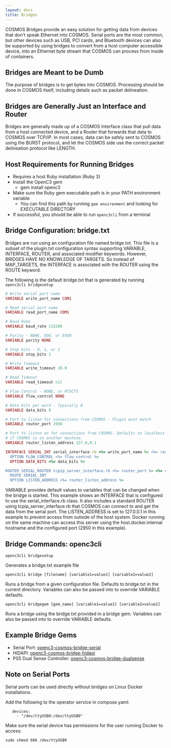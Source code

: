 ```yaml
---
layout: docs
title: Bridges
---
```


COSMOS Bridges provide an easy solution for getting data from devices that don't speak Ethernet into COSMOS.
Serial ports are the most common, but other devices such as USB, PCI cards, and Bluetooth devices can also be
supported by using bridges to convert from a host computer accessible device, into an Ethernet byte stream that
COSMOS can process from inside of containers.

## Bridges are Meant to be Dumb

The purpose of bridges is to get bytes into COSMOS. Processing should be done in COSMOS itself, including details such as
packet delineation.

## Bridges are Generally Just an Interface and Router

Bridges are generally made up of a COSMOS Interface class that pull data from a host connected device, and a Router that forwards that data to
COSMOS over TCP/IP. In most cases, data can be safely sent to COSMOS using the BURST protocol, and let the COSMOS side use the correct packet delineation
protocol like LENGTH.

## Host Requirements for Running Bridges

- Requires a host Ruby installation (Ruby 3)
- Install the OpenC3 gem
  - gem install openc3
- Make sure the Ruby gem executable path is in your PATH environment variable
  - You can find this path by running `gem environment` and looking for EXECUTABLE DIRECTORY
- If successful, you should be able to run `openc3cli` from a terminal

## Bridge Configuration: bridge.txt

Bridges are run using an configuration file named bridge.txt. This file is a subset of the plugin.txt configuration syntax supporting VARIABLE, INTERFACE, ROUTER, and associated modifier keywords. However, BRIDGES HAVE NO KNOWLEDGE OF TARGETS. So instead of MAP_TARGETS, the INTERFACE is associated with the ROUTER using the ROUTE keyword.

The following is the default bridge.txt that is generated by running `openc3cli bridgesetup`

```ruby
# Write serial port name
VARIABLE write_port_name COM1

# Read serial port name
VARIABLE read_port_name COM1

# Baud Rate
VARIABLE baud_rate 115200

# Parity - NONE, ODD, or EVEN
VARIABLE parity NONE

# Stop bits - 0, 1, or 2
VARIABLE stop_bits 1

# Write Timeout
VARIABLE write_timeout 10.0

# Read Timeout
VARIABLE read_timeout nil

# Flow Control - NONE, or RTSCTS
VARIABLE flow_control NONE

# Data bits per word - Typically 8
VARIABLE data_bits 8

# Port to listen for connections from COSMOS - Plugin must match
VARIABLE router_port 2950

# Port to listen on for connections from COSMOS. Defaults to localhost for security. Will need to be opened
# if COSMOS is on another machine.
VARIABLE router_listen_address 127.0.0.1

INTERFACE SERIAL_INT serial_interface.rb <%= write_port_name %> <%= read_port_name %> <%= baud_rate %> <%= parity %> <%= stop_bits %> <%= write_timeout %> <%= read_timeout %>
  OPTION FLOW_CONTROL <%= flow_control %>
  OPTION DATA_BITS <%= data_bits %>

ROUTER SERIAL_ROUTER tcpip_server_interface.rb <%= router_port %> <%= router_port %> 10.0 nil BURST
  ROUTE SERIAL_INT
  OPTION LISTEN_ADDRESS <%= router_listen_address %>
```

VARIABLE provides default values to variables that can be changed when the bridge is started. This example shows an INTERFACE that is configured to use the serial_interface.rb class. It also includes a standard ROUTER using tcpip_server_interface.rb that COSMOS can connect to and get the data from the serial port. The LISTEN_ADDRESS is set to 127.0.0.1 in this example to prevent access from outside of the host system. Docker running on the same machine can access
this server using the host.docker.internal hostname and the configured port (2950 in this example).

## Bridge Commands: openc3cli

`openc3cli bridgesetup`

Generates a bridge.txt example file

`openc3cli bridge [filename] [variable1=value1] [variable2=value2]`

Runs a bridge from a given configuration file. Defaults to bridge.txt in the current directory. Variables can also be passed into to override VARIABLE defaults.

`openc3cli bridgegem [gem_name] [variable1=value1] [variable2=value2]`

Runs a bridge using the bridge.txt provided in a bridge gem. Variables can also be passed into to override VARIABLE defaults.

## Example Bridge Gems

- Serial Port: [openc3-cosmos-bridge-serial](https://github.com/OpenC3/openc3-cosmos-bridge-serial)
- HIDAPI: [openc3-cosmos-bridge-hidapi](https://github.com/OpenC3/openc3-cosmos-bridge-hidapi)
- PS5 Dual Sense Controller: [openc3-cosmos-bridge-dualsense](https://github.com/OpenC3/openc3-cosmos-bridge-dualsense)

## Note on Serial Ports

Serial ports can be used directly without bridges on Linux Docker installations.

Add the following to the operator service in compose.yaml:

```
   devices:
     - "/dev/ttyUSB0:/dev/ttyUSB0"
```

Make sure the serial device has permissions for the user running Docker to access:

```
sudo chmod 666 /dev/ttyUSB0
```
